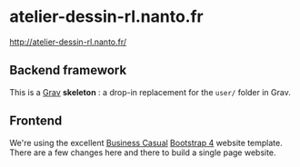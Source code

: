 atelier-dessin-rl.nanto.fr
==========================================

http://atelier-dessin-rl.nanto.fr/

## Backend framework

This is a [Grav](https://getgrav.org/) **skeleton** : a drop-in replacement for the `user/` folder in Grav.

## Frontend

We're using the excellent [Business Casual](https://startbootstrap.com/template-overviews/business-casual/) [Bootstrap 4](https://getbootstrap.com/) website template. There are a few changes here and there to build a single page website.


